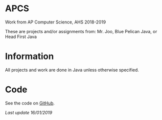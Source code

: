# APCS
Work from AP Computer Science, AHS 2018-2019

These are projects and/or assignments from: Mr. Joo, Blue Pelican Java, or Head First Java

# Information
All projects and work are done in Java unless otherwise specified.

# Code
See the code on [GitHub](https://github.com/minghao912/APCS).

*Last update 16/01/2019*
